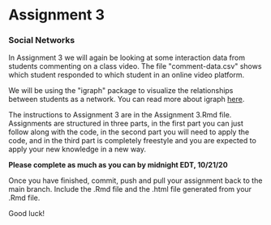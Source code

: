 # Assignment 3
### Social Networks

In Assignment 3 we will again be looking at some interaction data from students commenting on a class video. The file "comment-data.csv" shows which student responded to which student in an online video platform.

We will be using the "igraph" package to visualize the relationships between students as a network. You can read more about igraph [here](http://igraph.org/r/).

The instructions to Assignment 3 are in the Assignment 3.Rmd file. Assignments are structured in three parts, in the first part you can just follow along with the code, in the second part you will need to apply the code, and in the third part is completely freestyle and you are expected to apply your new knowledge in a new way. 

**Please complete as much as you can by midnight EDT, 10/21/20**

Once you have finished, commit, push and pull your assignment back to the main branch. Include the .Rmd file and the .html file generated from your .Rmd file.

Good luck!